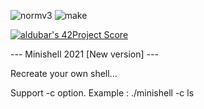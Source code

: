 ![normv3](https://github.com/busshi/minishell/actions/workflows/norm.yml/badge.svg) ![make](https://github.com/busshi/minishell/actions/workflows/make.yml/badge.svg)

[![aldubar's 42Project Score](https://badge42.herokuapp.com/api/project/aldubar/minishell)](https://github.com/JaeSeoKim/badge42)



--- Minishell 2021 [New version] ---


Recreate your own shell...


Support -c option. Example : ./minishell -c ls
